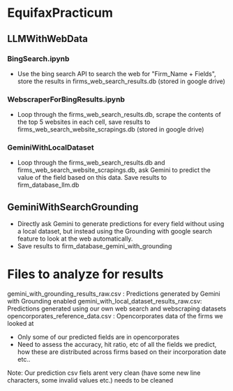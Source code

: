 # EquifaxPracticum


## LLMWithWebData
### BingSearch.ipynb
- Use the bing search API to search the web for "Firm_Name + Fields", store the results in firms_web_search_results.db (stored in google drive)

### WebscraperForBingResults.ipynb
- Loop through the firms_web_search_results.db, scrape the contents of the top 5 websites in each cell, save results to firms_web_search_website_scrapings.db (stored in google drive)

### GeminiWithLocalDataset
- Loop through the firms_web_search_results.db and firms_web_search_website_scrapings.db, ask Gemini to predict the value of the field based
on this data. Save results to firm_database_llm.db


## GeminiWithSearchGrounding
- Directly ask Gemini to generate predictions for every field without using a local dataset, but instead using the Grounding with google search feature to look at the web automatically.
- Save results to firm_database_gemini_with_grounding


# Files to analyze for results
gemini_with_grounding_results_raw.csv : Predictions generated by Gemini with Grounding enabled
gemini_with_local_dataset_results_raw.csv: Predictions generated using our own web search and webscraping datasets
opencorporates_reference_data.csv : Opencorporates data of the firms we looked at

- Only some of our predicted fields are in opencorporates
- Need to assess the accuracy, hit ratio, etc of all the fields we predict, how these are distributed across firms based on their incorporation date etc..

Note: Our prediction csv fiels arent very clean (have some new line characters, some invalid values etc.) needs to be cleaned